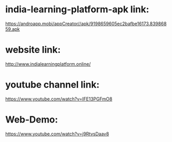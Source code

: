 # india-learning-platform-apk link:
 https://androapp.mobi/appCreator//apk/9198659605ec2bafbe16173.83986859.apk 

# website link:
http://www.indialearningplatform.online/


# youtube channel link:
https://www.youtube.com/watch?v=IFE13PGFmO8


# Web-Demo:
https://www.youtube.com/watch?v=j9RtvsDaav8
